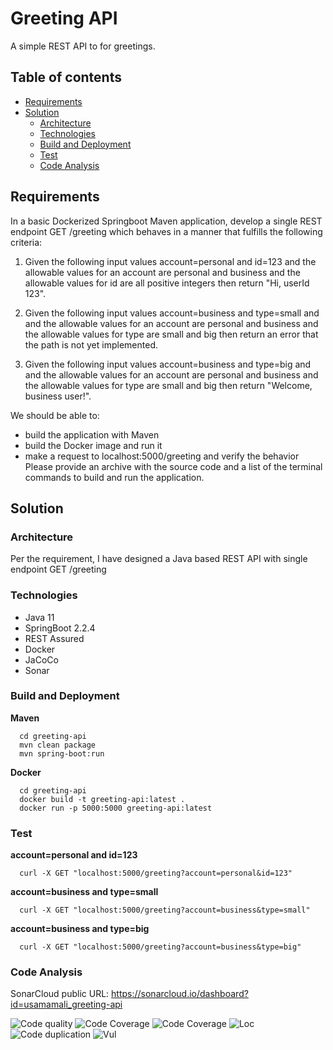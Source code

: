 # Greeting API
A simple REST API to for greetings.

## Table of contents
- [ Requirements ](#requirements)
- [ Solution ](#solution)
    - [ Architecture ](#architecture)
    - [ Technologies ](#technologies)
    - [ Build and Deployment ](#build-and-deployment)
    - [ Test ](#test)
    - [ Code Analysis ](#code-analysis)
    

## Requirements
In a basic Dockerized Springboot Maven application, develop a single REST endpoint GET /greeting which behaves in a manner that fulfills the following criteria:

1. Given the following input values account=personal and id=123
   and the allowable values for an account are personal and business
   and the allowable values for id are all positive integers
   then return "Hi, userId 123".

2. Given the following input values account=business and type=small and
   and the allowable values for an account are personal and business
   and the allowable values for type are small and big
   then return an error that the path is not yet implemented.

3. Given the following input values account=business and type=big and
   and the allowable values for an account are personal and business
   and the allowable values for type are small and big
   then return "Welcome, business user!".

We should be able to:

- build the application with Maven
- build the Docker image and run it
- make a request to localhost:5000/greeting and verify the behavior
  Please provide an archive with the source code and a list of the terminal commands to build and run the application.

## Solution

### Architecture
Per the requirement, I have designed a Java based REST API with single endpoint GET /greeting

### Technologies
- Java 11
- SpringBoot 2.2.4
- REST Assured
- Docker
- JaCoCo
- Sonar

### Build and Deployment
**Maven**

```shell
  cd greeting-api
  mvn clean package
  mvn spring-boot:run
```

**Docker**

```shell
  cd greeting-api
  docker build -t greeting-api:latest .
  docker run -p 5000:5000 greeting-api:latest 
```

### Test

**account=personal and id=123**
```shell
  curl -X GET "localhost:5000/greeting?account=personal&id=123"
```

**account=business and type=small**
```shell
  curl -X GET "localhost:5000/greeting?account=business&type=small"
```

**account=business and type=big**
```shell
  curl -X GET "localhost:5000/greeting?account=business&type=big"
```

### Code Analysis
SonarCloud public URL: https://sonarcloud.io/dashboard?id=usamamali_greeting-api

![Code quality](https://sonarcloud.io/api/project_badges/measure?project=usamamali_greeting-api&metric=alert_status 'Code Quality')
![Code Coverage](https://sonarcloud.io/api/project_badges/measure?project=usamamali_greeting-api&metric=coverage 'Code Coverage')
![Code Coverage](https://sonarcloud.io/api/project_badges/measure?project=usamamali_greeting-api&metric=sqale_rating 'Code Coverage')
![Loc](https://sonarcloud.io/api/project_badges/measure?project=usamamali_greeting-api&metric=ncloc 'Lines of Code')
![Code duplication](https://sonarcloud.io/api/project_badges/measure?project=usamamali_greeting-api&metric=duplicated_lines_density)
![Vul](https://sonarcloud.io/api/project_badges/measure?project=usamamali_greeting-api&metric=vulnerabilities)